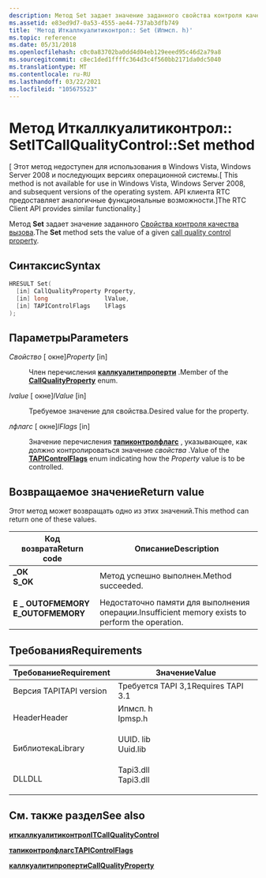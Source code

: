 ```yaml
---
description: Метод Set задает значение заданного свойства контроля качества вызова.
ms.assetid: e83ed9d7-0a53-4555-ae44-737ab3dfb749
title: 'Метод Иткаллкуалитиконтрол:: Set (Ипмсп. h)'
ms.topic: reference
ms.date: 05/31/2018
ms.openlocfilehash: c0c0a83702ba0dd4d04eb129eeed95c46d2a79a8
ms.sourcegitcommit: c8ec1ded1ffffc364d3c4f560bb2171da0dc5040
ms.translationtype: MT
ms.contentlocale: ru-RU
ms.lasthandoff: 03/22/2021
ms.locfileid: "105675523"
---
```

# <a name="itcallqualitycontrolset-method"></a><span data-ttu-id="14ddd-103">Метод Иткаллкуалитиконтрол:: Set</span><span class="sxs-lookup"><span data-stu-id="14ddd-103">ITCallQualityControl::Set method</span></span>

<span data-ttu-id="14ddd-104">\[ Этот метод недоступен для использования в Windows Vista, Windows Server 2008 и последующих версиях операционной системы.</span><span class="sxs-lookup"><span data-stu-id="14ddd-104">\[ This method is not available for use in Windows Vista, Windows Server 2008, and subsequent versions of the operating system.</span></span> <span data-ttu-id="14ddd-105">API клиента RTC предоставляет аналогичные функциональные возможности.\]</span><span class="sxs-lookup"><span data-stu-id="14ddd-105">The RTC Client API provides similar functionality.\]</span></span>

<span data-ttu-id="14ddd-106">Метод **Set** задает значение заданного [Свойства контроля качества вызова](callqualityproperty.md).</span><span class="sxs-lookup"><span data-stu-id="14ddd-106">The **Set** method sets the value of a given [call quality control property](callqualityproperty.md).</span></span>

## <a name="syntax"></a><span data-ttu-id="14ddd-107">Синтаксис</span><span class="sxs-lookup"><span data-stu-id="14ddd-107">Syntax</span></span>


```C++
HRESULT Set(
  [in] CallQualityProperty Property,
  [in] long                lValue,
  [in] TAPIControlFlags    lFlags
);
```



## <a name="parameters"></a><span data-ttu-id="14ddd-108">Параметры</span><span class="sxs-lookup"><span data-stu-id="14ddd-108">Parameters</span></span>

<dl> <dt>

<span data-ttu-id="14ddd-109">*Свойство* \[ окне\]</span><span class="sxs-lookup"><span data-stu-id="14ddd-109">*Property* \[in\]</span></span>
</dt> <dd>

<span data-ttu-id="14ddd-110">Член перечисления [**каллкуалитипроперти**](callqualityproperty.md) .</span><span class="sxs-lookup"><span data-stu-id="14ddd-110">Member of the [**CallQualityProperty**](callqualityproperty.md) enum.</span></span>

</dd> <dt>

<span data-ttu-id="14ddd-111">*lvalue* \[ окне\]</span><span class="sxs-lookup"><span data-stu-id="14ddd-111">*lValue* \[in\]</span></span>
</dt> <dd>

<span data-ttu-id="14ddd-112">Требуемое значение для свойства.</span><span class="sxs-lookup"><span data-stu-id="14ddd-112">Desired value for the property.</span></span>

</dd> <dt>

<span data-ttu-id="14ddd-113">*лфлагс* \[ окне\]</span><span class="sxs-lookup"><span data-stu-id="14ddd-113">*lFlags* \[in\]</span></span>
</dt> <dd>

<span data-ttu-id="14ddd-114">Значение перечисления [**тапиконтролфлагс**](tapicontrolflags.md) , указывающее, как должно контролироваться значение *свойства* .</span><span class="sxs-lookup"><span data-stu-id="14ddd-114">Value of the [**TAPIControlFlags**](tapicontrolflags.md) enum indicating how the *Property* value is to be controlled.</span></span>

</dd> </dl>

## <a name="return-value"></a><span data-ttu-id="14ddd-115">Возвращаемое значение</span><span class="sxs-lookup"><span data-stu-id="14ddd-115">Return value</span></span>

<span data-ttu-id="14ddd-116">Этот метод может возвращать одно из этих значений.</span><span class="sxs-lookup"><span data-stu-id="14ddd-116">This method can return one of these values.</span></span>



| <span data-ttu-id="14ddd-117">Код возврата</span><span class="sxs-lookup"><span data-stu-id="14ddd-117">Return code</span></span>                                                                                   | <span data-ttu-id="14ddd-118">Описание</span><span class="sxs-lookup"><span data-stu-id="14ddd-118">Description</span></span>                                                     |
|-----------------------------------------------------------------------------------------------|-----------------------------------------------------------------|
| <dl> <span data-ttu-id="14ddd-119"><dt>**\_ОК**</dt></span><span class="sxs-lookup"><span data-stu-id="14ddd-119"><dt>**S\_OK**</dt></span></span> </dl>          | <span data-ttu-id="14ddd-120">Метод успешно выполнен.</span><span class="sxs-lookup"><span data-stu-id="14ddd-120">Method succeeded.</span></span><br/>                                    |
| <dl> <span data-ttu-id="14ddd-121"><dt>**E \_ OUTOFMEMORY**</dt></span><span class="sxs-lookup"><span data-stu-id="14ddd-121"><dt>**E\_OUTOFMEMORY**</dt></span></span> </dl> | <span data-ttu-id="14ddd-122">Недостаточно памяти для выполнения операции.</span><span class="sxs-lookup"><span data-stu-id="14ddd-122">Insufficient memory exists to perform the operation.</span></span><br/> |



 

## <a name="requirements"></a><span data-ttu-id="14ddd-123">Требования</span><span class="sxs-lookup"><span data-stu-id="14ddd-123">Requirements</span></span>



| <span data-ttu-id="14ddd-124">Требование</span><span class="sxs-lookup"><span data-stu-id="14ddd-124">Requirement</span></span> | <span data-ttu-id="14ddd-125">Значение</span><span class="sxs-lookup"><span data-stu-id="14ddd-125">Value</span></span> |
|-------------------------|--------------------------------------------------------------------------------------|
| <span data-ttu-id="14ddd-126">Версия TAPI</span><span class="sxs-lookup"><span data-stu-id="14ddd-126">TAPI version</span></span><br/> | <span data-ttu-id="14ddd-127">Требуется TAPI 3,1</span><span class="sxs-lookup"><span data-stu-id="14ddd-127">Requires TAPI 3.1</span></span><br/>                                                         |
| <span data-ttu-id="14ddd-128">Header</span><span class="sxs-lookup"><span data-stu-id="14ddd-128">Header</span></span><br/>       | <dl> <span data-ttu-id="14ddd-129"><dt>Ипмсп. h</dt></span><span class="sxs-lookup"><span data-stu-id="14ddd-129"><dt>Ipmsp.h</dt></span></span> </dl>   |
| <span data-ttu-id="14ddd-130">Библиотека</span><span class="sxs-lookup"><span data-stu-id="14ddd-130">Library</span></span><br/>      | <dl> <span data-ttu-id="14ddd-131"><dt>UUID. lib</dt></span><span class="sxs-lookup"><span data-stu-id="14ddd-131"><dt>Uuid.lib</dt></span></span> </dl>  |
| <span data-ttu-id="14ddd-132">DLL</span><span class="sxs-lookup"><span data-stu-id="14ddd-132">DLL</span></span><br/>          | <dl> <span data-ttu-id="14ddd-133"><dt>Tapi3.dll</dt></span><span class="sxs-lookup"><span data-stu-id="14ddd-133"><dt>Tapi3.dll</dt></span></span> </dl> |



## <a name="see-also"></a><span data-ttu-id="14ddd-134">См. также раздел</span><span class="sxs-lookup"><span data-stu-id="14ddd-134">See also</span></span>

<dl> <dt>

[<span data-ttu-id="14ddd-135">**иткаллкуалитиконтрол**</span><span class="sxs-lookup"><span data-stu-id="14ddd-135">**ITCallQualityControl**</span></span>](itcallqualitycontrol.md)
</dt> <dt>

[<span data-ttu-id="14ddd-136">**тапиконтролфлагс**</span><span class="sxs-lookup"><span data-stu-id="14ddd-136">**TAPIControlFlags**</span></span>](tapicontrolflags.md)
</dt> <dt>

[<span data-ttu-id="14ddd-137">**каллкуалитипроперти**</span><span class="sxs-lookup"><span data-stu-id="14ddd-137">**CallQualityProperty**</span></span>](callqualityproperty.md)
</dt> </dl>

 

 




